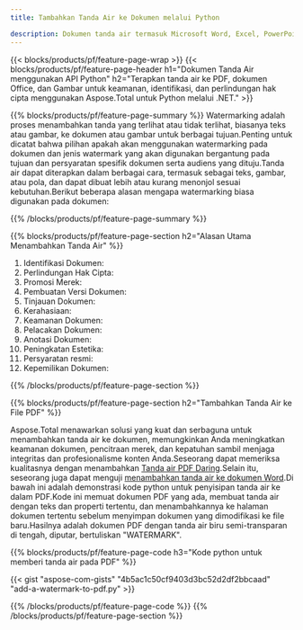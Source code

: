 ```yaml
---
title: Tambahkan Tanda Air ke Dokumen melalui Python

description: Dokumen tanda air termasuk Microsoft Word, Excel, PowerPoint, PDF, dan Gambar melalui aplikasi Python Anda.Tambahkan tanda air teks atau gambar gratis secara online melalui aplikasi.
---
```


{{< blocks/products/pf/feature-page-wrap >}}
{{< blocks/products/pf/feature-page-header h1="Dokumen Tanda Air menggunakan API Python" h2="Terapkan tanda air ke PDF, dokumen Office, dan Gambar untuk keamanan, identifikasi, dan perlindungan hak cipta menggunakan Aspose.Total untuk Python melalui .NET." >}}

{{% blocks/products/pf/feature-page-summary %}}
Watermarking adalah proses menambahkan tanda yang terlihat atau tidak terlihat, biasanya teks atau gambar, ke dokumen atau gambar untuk berbagai tujuan.Penting untuk dicatat bahwa pilihan apakah akan menggunakan watermarking pada dokumen dan jenis watermark yang akan digunakan bergantung pada tujuan dan persyaratan spesifik dokumen serta audiens yang dituju.Tanda air dapat diterapkan dalam berbagai cara, termasuk sebagai teks, gambar, atau pola, dan dapat dibuat lebih atau kurang menonjol sesuai kebutuhan.Berikut beberapa alasan mengapa watermarking biasa digunakan pada dokumen:

{{% /blocks/products/pf/feature-page-summary  %}}

{{% blocks/products/pf/feature-page-section  h2="Alasan Utama Menambahkan Tanda Air" %}}

1. Identifikasi Dokumen:
1. Perlindungan Hak Cipta:
1. Promosi Merek:
1. Pembuatan Versi Dokumen:
1. Tinjauan Dokumen:
1. Kerahasiaan:
1. Keamanan Dokumen:
1. Pelacakan Dokumen:
1. Anotasi Dokumen:
1. Peningkatan Estetika:
1. Persyaratan resmi:
1. Kepemilikan Dokumen:

{{% /blocks/products/pf/feature-page-section %}}

{{% blocks/products/pf/feature-page-section  h2="Tambahkan Tanda Air ke File PDF" %}}

Aspose.Total menawarkan solusi yang kuat dan serbaguna untuk menambahkan tanda air ke dokumen, memungkinkan Anda meningkatkan keamanan dokumen, pencitraan merek, dan kepatuhan sambil menjaga integritas dan profesionalisme konten Anda.Seseorang dapat memeriksa kualitasnya dengan menambahkan [Tanda air PDF Daring](https://products.aspose.com/total/python-net/watermark/pdf/).Selain itu, seseorang juga dapat menguji [menambahkan tanda air ke dokumen Word](https://products.aspose.com/total/python-net/watermark/word/).Di bawah ini adalah demonstrasi kode python untuk penyisipan tanda air ke dalam PDF.Kode ini memuat dokumen PDF yang ada, membuat tanda air dengan teks dan properti tertentu, dan menambahkannya ke halaman dokumen tertentu sebelum menyimpan dokumen yang dimodifikasi ke file baru.Hasilnya adalah dokumen PDF dengan tanda air biru semi-transparan di tengah, diputar, bertuliskan "WATERMARK".

{{% blocks/products/pf/feature-page-code h3="Kode python untuk memberi tanda air pada PDF" %}}

{{< gist "aspose-com-gists" "4b5ac1c50cf9403d3bc52d2df2bbcaad" "add-a-watermark-to-pdf.py" >}}

{{% /blocks/products/pf/feature-page-code  %}}
{{% /blocks/products/pf/feature-page-section %}}